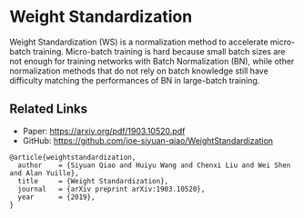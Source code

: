 # Weight Standardization

Weight Standardization (WS) is a normalization method to accelerate micro-batch training. Micro-batch training is hard because small batch sizes are not enough for training networks with Batch Normalization (BN), while other normalization methods that do not rely on batch knowledge still have difficulty matching the performances of BN in large-batch training.

## Related Links

* Paper: https://arxiv.org/pdf/1903.10520.pdf
* GitHub: https://github.com/joe-siyuan-qiao/WeightStandardization

```text
@article{weightstandardization,
  author    = {Siyuan Qiao and Huiyu Wang and Chenxi Liu and Wei Shen and Alan Yuille},
  title     = {Weight Standardization},
  journal   = {arXiv preprint arXiv:1903.10520},
  year      = {2019},
}
```
